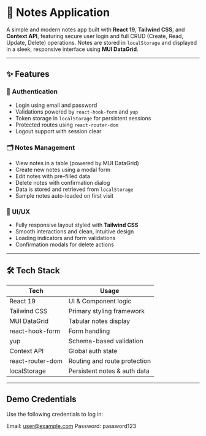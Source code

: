 # 📝 Notes Application

A simple and modern notes app built with **React 19**, **Tailwind CSS**, and **Context API**, featuring secure user login and full CRUD (Create, Read, Update, Delete) operations. Notes are stored in `localStorage` and displayed in a sleek, responsive interface using **MUI DataGrid**.

---

## ✨ Features

### 🔐 Authentication
- Login using email and password
- Validations powered by `react-hook-form` and `yup`
- Token storage in `localStorage` for persistent sessions
- Protected routes using `react-router-dom`
- Logout support with session clear

### 🗂️ Notes Management
- View notes in a table (powered by MUI DataGrid)
- Create new notes using a modal form
- Edit notes with pre-filled data
- Delete notes with confirmation dialog
- Data is stored and retrieved from `localStorage`
- Sample notes auto-loaded on first visit

### 🎨 UI/UX
- Fully responsive layout styled with **Tailwind CSS**
- Smooth interactions and clean, intuitive design
- Loading indicators and form validations
- Confirmation modals for delete actions

---

## 🛠 Tech Stack

| Tech             | Usage                         |
|------------------|-------------------------------|
| React 19         | UI & Component logic          |
| Tailwind CSS     | Primary styling framework     |
| MUI DataGrid     | Tabular notes display         |
| react-hook-form  | Form handling                 |
| yup              | Schema-based validation       |
| Context API      | Global auth state             |
| react-router-dom | Routing and route protection  |
| localStorage     | Persistent notes & auth data  |

---

## Demo Credentials

Use the following credentials to log in:

Email: user@example.com
Password: password123